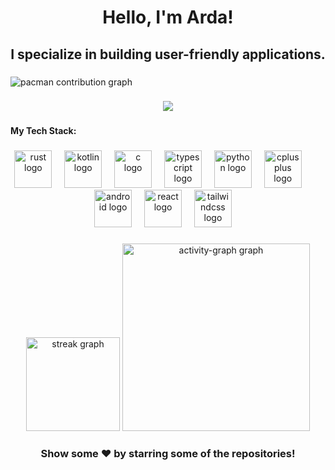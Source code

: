 
<h1 align="center">Hello, I'm Arda!</h1>

###

<h2 align="center">I specialize in building user-friendly applications.</h2>

###

<picture>
  <source media="(prefers-color-scheme: dark)" srcset="https://raw.githubusercontent.com/etwhann/etwhann/output/pacman-contribution-graph-dark.svg">
  <source media="(prefers-color-scheme: light)" srcset="https://raw.githubusercontent.com/etwhann/etwhann/output/pacman-contribution-graph.svg">
  <img alt="pacman contribution graph" src="https://raw.githubusercontent.com/etwhann/etwhann/output/pacman-contribution-graph.svg">
</picture>

###

<div align="center">
  <img src="https://visitor-badge.laobi.icu/badge?page_id=ardataskn.ardataskn&right_color=violet"  />
</div>

###

<h4 align="left">My Tech Stack:</h4>

###

<div align="center">
  <img src="https://skillicons.dev/icons?i=rust" height="60" alt="rust logo"  />
  <img width="12" />
  <img src="https://cdn.jsdelivr.net/gh/devicons/devicon/icons/kotlin/kotlin-original.svg" height="60" alt="kotlin logo"  />
  <img width="12" />
  <img src="https://skillicons.dev/icons?i=c" height="60" alt="c logo"  />
  <img width="12" />
  <img src="https://skillicons.dev/icons?i=ts" height="60" alt="typescript logo"  />
  <img width="12" />
  <img src="https://skillicons.dev/icons?i=py" height="60" alt="python logo"  />
  <img width="12" />
  <img src="https://cdn.jsdelivr.net/gh/devicons/devicon/icons/cplusplus/cplusplus-original.svg" height="60" alt="cplusplus logo"  />
  <img width="12" />
  <img width="12" />
  <img src="https://cdn.simpleicons.org/android/3DDC84" height="60" alt="android logo"  />
  <img width="12" />
  <img src="https://cdn.jsdelivr.net/gh/devicons/devicon/icons/react/react-original.svg" height="60" alt="react logo"  />
  <img width="12" />
  <img src="https://skillicons.dev/icons?i=tailwind" height="60" alt="tailwindcss logo"  />
  <img width="12" />
</div>

###

<div align="center">
  <img src="https://streak-stats.demolab.com?user=ardataskn&locale=en&mode=daily&theme=dracula&hide_border=false&border_radius=5&order=3" height="150" alt="streak graph"  />
  <img src="https://github-readme-activity-graph.vercel.app/graph?username=ardataskn&radius=16&theme=react&area=true&order=5" height="300" alt="activity-graph graph"  />
</div>

<h3 align="center">Show some ❤️ by starring some of the repositories!</h3
